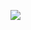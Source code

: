 ![](https://user-images.githubusercontent.com/42509999/49564592-1c26c880-f94a-11e8-9a07-57dbb36cbefc.PNG)
